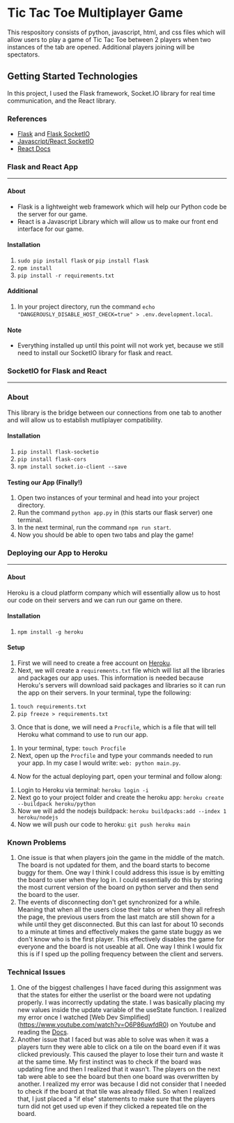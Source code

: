 # Tic Tac Toe Multiplayer Game

This respository consists of python, javascript, html, and css files which will allow users to play a game of Tic Tac Toe 
between 2 players when two instances of the tab are opened. Additional players joining will be spectators.

## Getting Started Technologies

In this project, I used the Flask framework, Socket.IO library for real time communication, and the React library.

### References
- [Flask](https://flask.palletsprojects.com/en/1.1.x/) and [Flask SocketIO](https://flask-socketio.readthedocs.io/en/latest/)
- [Javascript/React SocketIO](https://socket.io/docs/v3)
- [React Docs](https://reactjs.org/docs/getting-started.html)

### Flask and React App
---
#### About 
- Flask is a lightweight web framework which will help our Python code be the server for our game. 
- React is a Javascript Library which will allow us to make our front end interface for our game.

#### Installation
1) `sudo pip install flask` or `pip install flask`
2) `npm install`
3) `pip install -r requirements.txt`

#### Additional
1) In your project directory, run the command `echo "DANGEROUSLY_DISABLE_HOST_CHECK=true" > .env.development.local`.

#### Note
- Everything installed up until this point will not work yet, because we still need to install our SocketIO library 
for flask and react.

### SocketIO for Flask and React
---

### About
This library is the bridge between our connections from one tab to another and will allow us to establish mutliplayer compatibility.

#### Installation
1) `pip install flask-socketio`
2) `pip install flask-cors`
3) `npm install socket.io-client --save`

#### Testing our App (Finally!)
1) Open two instances of your terminal and head into your project directory.
2) Run the command `python app.py` in  (this starts our flask server) one terminal.
3) In the next terminal, run the command `npm run start`.
4) Now you should be able to open two tabs and play the game!

### Deploying our App to Heroku
--- 

#### About
Heroku is a cloud platform company which will essentially allow us to host our code on their servers and we can run our game on there.

#### Installation
1. `npm install -g heroku`

#### Setup 
1) First we will need to create a free account on [Heroku](https://www.heroku.com/).
2) Next, we will create a  `requirements.txt` file which will list all the libraries and packages our app uses. This information is needed because Heroku's servers will 
  download said packages and libraries so it can run the app on their servers.
  In your terminal, type the following:
  1. `touch requirements.txt`
  2. `pip freeze > requirements.txt`
3) Once that is done, we will need a `Procfile`, which is a file that will tell Heroku what command to use to run our app.
  1. In your terminal, type: `touch Procfile`
  2. Next, open up the `Procfile` and type your commands needed to run your app. In my case I would write: `web: python main.py`. 
4) Now for the actual deploying part, open your terminal and follow along:
  1. Login to Heroku via terminal: `heroku login -i`
  2. Next go to your project folder and create the heroku app: `heroku create --buildpack heroku/python`
  3. Now we will add the nodejs buildpack: `heroku buildpacks:add --index 1 heroku/nodejs`
  4. Now we will push our code to heroku: `git push heroku main`

### Known Problems
1) One issue is that when players join the game in the middle of the match. The board is not updated for them, and the board starts to become buggy for them. One way I think I 
could address this issue is by emitting the board to user when they log in. I could essentially do this by storing the most current version of the board on 
python server and then send the board to the user.
2) The events of disconnecting don't get synchronized for a while. Meaning that when all the users close their tabs or when they all refresh the page, the previous users from 
the last match are still shown for a while until they get disconnected. But this can last for about 10 seconds to a minute at times and effectively makes the game state buggy as
we don't know who is the first player. This effectively disables the game for everyone and the board is not useable at all. One way I think I would fix this is if I sped up the 
polling frequency between the client and servers.

### Technical Issues
1) One of the biggest challenges I have faced during this assignment was that the states for either the userlist or the board were not updating properly. I was incorrectly 
updating the state. I was basically placing my new values inside the update variable of the useState function. I realized my error once I watched [Web Dev Simplified]
(https://www.youtube.com/watch?v=O6P86uwfdR0) on Youtube and reading the [Docs](https://reactjs.org/docs/hooks-state.html).
2) Another issue that I faced but was able to solve was when it was a players turn they were able to click on a tile on the board even if it was clicked previously. This caused
the player to lose their turn and waste it at the same time. My first instinct was to check if the board was updating fine and then I realized that it wasn't. The players on the
next tab were able to see the board but then one board was overwritten by another. I realized my error was because I did not consider that I needed to check if the board at that 
tile was already filled. So when I realized that, I just placed a "if else" statements to make sure that the players turn did not get used up even if they clicked a repeated 
tile on the board.
